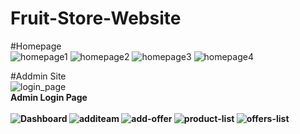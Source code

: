 # Fruit-Store-Website
#Homepage <br>
![homepage1](https://user-images.githubusercontent.com/68014307/103394009-eade4e00-4b4b-11eb-94a3-a9d5787cc604.jpg)
![homepage2](https://user-images.githubusercontent.com/68014307/103394014-efa30200-4b4b-11eb-84e3-4a21cf88b341.jpg)
![homepage3](https://user-images.githubusercontent.com/68014307/103394020-f5004c80-4b4b-11eb-90cd-b2863f92d696.jpg)
![homepage4](https://user-images.githubusercontent.com/68014307/103394024-f893d380-4b4b-11eb-95e6-def8ba2e8ba4.jpg)


#Addmin Site <br>
![login_page](https://user-images.githubusercontent.com/68014307/103394770-7c4fbf00-4b50-11eb-82c8-9ce355cd3fc2.JPG)
<br><b>Admin Login Page<b><br><br>
![Dashboard](https://user-images.githubusercontent.com/68014307/103394774-81ad0980-4b50-11eb-939e-604a872c8822.JPG)
![additeam](https://user-images.githubusercontent.com/68014307/103394775-85409080-4b50-11eb-85c8-83bafa526248.JPG)
![add-offer](https://user-images.githubusercontent.com/68014307/103394778-87a2ea80-4b50-11eb-8f9e-b5a99f1cf2b0.JPG)
![product-list](https://user-images.githubusercontent.com/68014307/103394782-8a054480-4b50-11eb-91fb-a363e48144cb.JPG)
![offers-list](https://user-images.githubusercontent.com/68014307/103394783-8d003500-4b50-11eb-9885-21612045fe5f.JPG)


